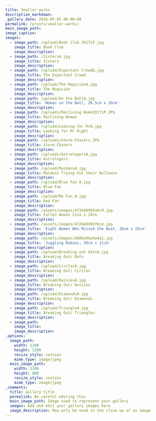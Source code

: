 ```yaml
---
title: Smaller works
description_markdown:
_gallery_date: 2016-05-01 00:00:00
permalink: /prints/smaller-works/
main_image_path:
image_caption:
images:
  - image_path: /upload/Book Club 2017iP.jpg
    image_title: Book Club
    image_description:
  - image_path: /SistersA.jpg
    image_title: Sisters
    image_description:
  - image_path: /upload/Expectant CrowdA.jpg
    image_title: The Expectant Crowd
    image_description:
  - image_path: /upload/The MagicianA.jpg
    image_title: The Magician
    image_description:
  - image_path: /upload/On the BallA.jpg
    image_title: 'Woman on the Ball, 20.5cm x 20cm'
    image_description:
  - image_path: /uploads/Reclining Womn2017iP.JPG
    image_title: Reclining Woman
    image_description:
  - image_path: /upload/Looking for MrA.jpg
    image_title: Looking for Mr Right
    image_description:
  - image_path: /uploads/Storm Chasers.JPG
    image_title: Storm Chasers
    image_description:
  - image_path: /uploads/AstrologersA.jpg
    image_title: Astrologers
    image_description:
  - image_path: /upload/MaidensA.jpg
    image_title: Maidens Trying Out their Balloons
    image_description:
  - image_path: /upload/Blue Fan A.jpg
    image_title: Blue Fan
    image_description:
  - image_path: /upload/Re Fan A.jpg
    image_title: Red Fan
    image_description:
  - image_path: /assets/images/472648905a6c9.jpg
    image_title: Fallen Woman 21cm x 20cm
    image_description:
  - image_path: /assets/images/472649d9d7bce.jpg
    image_title: 'Eight Women Who Missed the Boat, 26cm x 29cm'
    image_description:
  - image_path: /assets/images/4880a96a5e4a1.jpg
    image_title: 'Juggling Babies, 30cm x 21cm'
    image_description:
  - image_path: /upload/Breaking out dotsA.jpg
    image_title: Breaking Out/ Dots
    image_description:
  - image_path: /upload/CirclesA.jpg
    image_title: Breaking Out/ Circles
    image_description:
  - image_path: /upload/DaisiesA.jpg
    image_title: Breaking Out/ Daisies
    image_description:
  - image_path: /upload/DiamondsA.jpg
    image_title: Breaking Out/ Diamonds
    image_description:
  - image_path: /upload/TriangleA.jpg
    image_title: Breaking Out/ Triangles
    image_description:
  - image_path:
    image_title:
    image_description:
_options:
  image_path:
    width: 1200
    height: 1200
    resize_style: contain
    mime_type: image/jpeg
  main_image_path:
    width: 1200
    height: 800
    resize_style: contain
    mime_type: image/jpeg
_comments:
  title: Gallery title
  permalink: Be careful editing this
  main_image_path: Image used to represent your gallery
  images: Add and edit your gallery images here
  image_description: May only be used in the close up of an image
---
```

